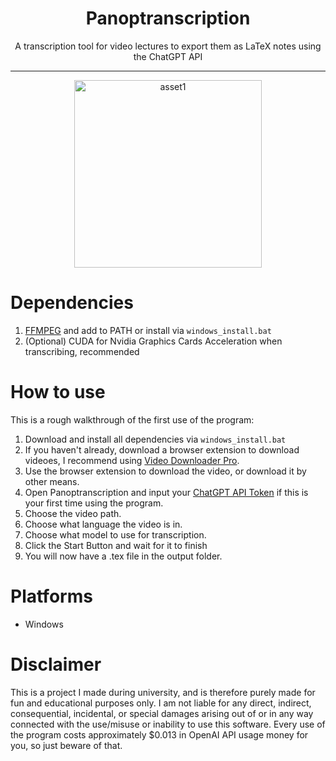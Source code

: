 <div align="center">
  <h1><b>Panoptranscription</b></h1>
</div>

 <div align="center">
 A transcription tool for video lectures to export them as LaTeX notes using the ChatGPT API
 </div>
<hr>

<div align="center">
  <img src="https://github.com/user-attachments/assets/fbc483d2-bf38-479c-96c2-8ff6a435f00c" alt="asset1" width="300"/>
</div>


# Dependencies
 1) [FFMPEG](https://www.ffmpeg.org/) and add to PATH or install via ```windows_install.bat```
 2) (Optional) CUDA for Nvidia Graphics Cards Acceleration when transcribing, recommended

# How to use
 This is a rough walkthrough of the first use of the program: 
 1) Download and install all dependencies via ```windows_install.bat```
 2) If you haven't already, download a browser extension to download videoes, I recommend using [Video Downloader Pro](https://chromewebstore.google.com/detail/video-downloader-professi/elicpjhcidhpjomhibiffojpinpmmpil?hl=en).
 3) Use the browser extension to download the video, or download it by other means.
 4) Open Panoptranscription and input your [ChatGPT API Token](https://platform.openai.com/settings/organization/api-keys) if this is your first time using the program.
 5) Choose the video path.
 6) Choose what language the video is in.
 7) Choose what model to use for transcription.
 8) Click the Start Button and wait for it to finish
 9) You will now have a .tex file in the output folder.

# Platforms
 * Windows

# Disclaimer
This is a project I made during university, and is therefore purely made for fun and educational purposes only. I am not liable for any direct, indirect, consequential, incidental, or special damages arising out of or in any way connected with the use/misuse or inability to use this software. Every use of the program costs approximately $0.013 in OpenAI API usage money for you, so just beware of that.
